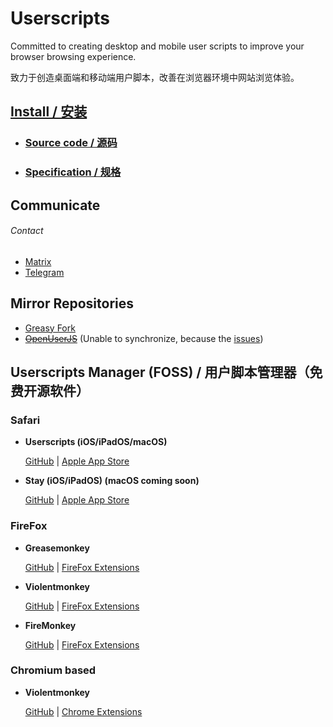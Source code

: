 # Userscripts
Committed to creating desktop and mobile user scripts to improve your browser browsing experience.

致力于创造桌面端和移动端用户脚本，改善在浏览器环境中网站浏览体验。

## [Install / 安装](https://github.com/ACTCD/Userscripts/tree/main/userjs#install)

- ### [Source code / 源码](https://github.com/ACTCD/Userscripts/tree/main/userjs)
- ### [Specification / 规格](https://github.com/ACTCD/Userscripts/tree/main/userjs#specification)

## Communicate
###### Contact

- [Matrix](https://matrix.to/#/#ACTCD:matrix.org)
- [Telegram](https://t.me/ACTCD)

## Mirror Repositories

- [Greasy Fork](https://greasyfork.org/zh-CN/users/885672-actcd)
- ~~[OpenUserJS](https://openuserjs.org/users/ACTCD/scripts)~~ (Unable to synchronize, because the [issues](https://github.com/OpenUserJS/OpenUserJS.org/pull/1840))

## Userscripts Manager (FOSS) / 用户脚本管理器（免费开源软件）

### Safari

- **Userscripts (iOS/iPadOS/macOS)**

    [GitHub](https://github.com/quoid/userscripts) | [Apple App Store](https://geo.itunes.apple.com/app/userscripts/id1463298887)

- **Stay (iOS/iPadOS) (macOS coming soon)**

    [GitHub](https://github.com/shenruisi/Stay) | [Apple App Store](https://geo.itunes.apple.com/app/stay/id1591620171)
    
### FireFox

- **Greasemonkey**

    [GitHub](https://github.com/greasemonkey/greasemonkey/) | [FireFox Extensions](https://addons.mozilla.org/firefox/addon/greasemonkey/)
    
- **Violentmonkey**

    [GitHub](https://github.com/violentmonkey/violentmonkey) | [FireFox Extensions](https://addons.mozilla.org/firefox/addon/violentmonkey/)

- **FireMonkey**

    [GitHub](https://github.com/erosman/support) | [FireFox Extensions](https://addons.mozilla.org/firefox/addon/firemonkey/)

### Chromium based

- **Violentmonkey**

    [GitHub](https://github.com/violentmonkey/violentmonkey) | [Chrome Extensions](https://chrome.google.com/webstore/detail/violentmonkey/jinjaccalgkegednnccohejagnlnfdag)
